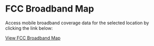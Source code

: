 # FCC Broadband Map

Access mobile broadband coverage data for the selected location by clicking the link below:

[View FCC Broadband Map](https://broadbandmap.fcc.gov/location-summary/mobile?version=jun2024&zoom=4.00&vlon=-85.662110&vlat=37.304142&env=0&tech=tech4g)

